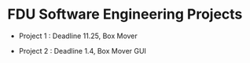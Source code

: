 FDU Software Engineering Projects
=================
*	Project 1 : Deadline 11.25, Box Mover

*	Project 2 : Deadline 1.4, Box Mover GUI
